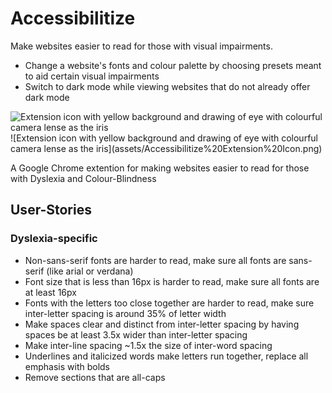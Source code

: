 # Accessibilitize
Make websites easier to read for those with visual impairments.
- Change a website's fonts and colour palette by choosing presets meant to aid certain visual impairments
- Switch to dark mode while viewing websites that do not already offer dark mode

<img src="Accessibilitize%20Extension%20Icon.png" alt="Extension icon with yellow background and drawing of eye with colourful camera lense as the iris" width="200"/>
![Extension icon with yellow background and drawing of eye with colourful camera lense as the iris](assets/Accessibilitize%20Extension%20Icon.png)

A Google Chrome extention for making websites easier to read for those with Dyslexia and Colour-Blindness



## User-Stories

### Dyslexia-specific
* Non-sans-serif fonts are harder to read, make sure all fonts are sans-serif (like arial or verdana)
* Font size that is less than 16px is harder to read, make sure all fonts are at least 16px
* Fonts with the letters too close together are harder to read, make sure inter-letter spacing is around 35% of letter width
* Make spaces clear and distinct from inter-letter spacing by having spaces be at least 3.5x wider than inter-letter spacing
* Make inter-line spacing ~1.5x the size of inter-word spacing
* Underlines and italicized words make letters run together, replace all emphasis with bolds
* Remove sections that are all-caps
